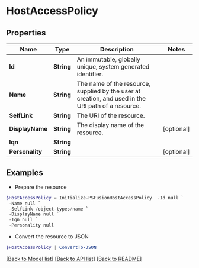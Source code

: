 # HostAccessPolicy
## Properties

Name | Type | Description | Notes
------------ | ------------- | ------------- | -------------
**Id** | **String** | An immutable, globally unique, system generated identifier. | 
**Name** | **String** | The name of the resource, supplied by the user at creation, and used in the URI path of a resource. | 
**SelfLink** | **String** | The URI of the resource. | 
**DisplayName** | **String** | The display name of the resource. | [optional] 
**Iqn** | **String** |  | 
**Personality** | **String** |  | [optional] 

## Examples

- Prepare the resource
```powershell
$HostAccessPolicy = Initialize-PSFusionHostAccessPolicy  -Id null `
 -Name null `
 -SelfLink /object-types/name `
 -DisplayName null `
 -Iqn null `
 -Personality null
```

- Convert the resource to JSON
```powershell
$HostAccessPolicy | ConvertTo-JSON
```

[[Back to Model list]](../README.md#documentation-for-models) [[Back to API list]](../README.md#documentation-for-api-endpoints) [[Back to README]](../README.md)

